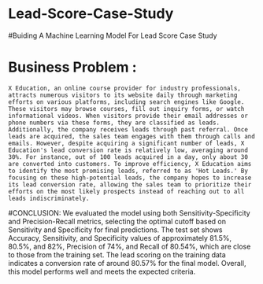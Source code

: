 # Lead-Score-Case-Study
#Buiding A Machine Learning Model For Lead Score Case Study
# Business Problem :
    X Education, an online course provider for industry professionals, attracts numerous visitors to its website daily through marketing efforts on various platforms, including search engines like Google. These visitors may browse courses, fill out inquiry forms, or watch informational videos. When visitors provide their email addresses or phone numbers via these forms, they are classified as leads. Additionally, the company receives leads through past referral. Once leads are acquired, the sales team engages with them through calls and emails. However, despite acquiring a significant number of leads, X Education's lead conversion rate is relatively low, averaging around 30%. For instance, out of 100 leads acquired in a day, only about 30 are converted into customers. To improve efficiency, X Education aims to identify the most promising leads, referred to as 'Hot Leads.' By focusing on these high-potential leads, the company hopes to increase its lead conversion rate, allowing the sales team to prioritize their efforts on the most likely prospects instead of reaching out to all leads indiscriminately.​
#CONCLUSION:
We evaluated the model using both Sensitivity-Specificity and Precision-Recall metrics, selecting the optimal cutoff based on Sensitivity and Specificity for final predictions. The test set shows Accuracy, Sensitivity, and Specificity values of approximately 81.5%, 80.5%, and 82%, Precision of 74%, and Recall of 80.54%, which are close to those from the training set. The lead scoring on the training data indicates a conversion rate of around 80.57% for the final model. Overall, this model performs well and meets the expected criteria.​
